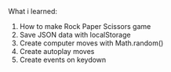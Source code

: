 What i learned:

1. How to make Rock Paper Scissors game
2. Save JSON data with localStorage
3. Create computer moves with Math.random()
4. Create autoplay moves
5. Create events on keydown
